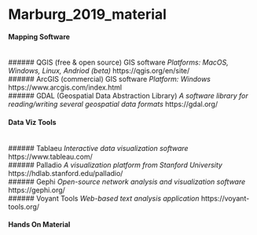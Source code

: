 # Marburg_2019_material

#### Mapping Software
<br>
###### QGIS (free & open source) GIS software
<em>Platforms: MacOS, Windows, Linux, Andriod (beta)</em>
https://qgis.org/en/site/
<br>
###### ArcGIS (commercial) GIS software
<em>Platform: Windows</em>
https://www.arcgis.com/index.html
<br>
###### GDAL (Geospatial Data Abstraction Library)
<em>A software library for reading/writing several geospatial data formats</em>
https://gdal.org/
<br>

#### Data Viz Tools
<br>
###### Tablaeu
<em>Interactive data visualization software</em>
https://www.tableau.com/
<br>
###### Palladio
<em>A visualization platform from Stanford University</em>
https://hdlab.stanford.edu/palladio/
<br>
###### Gephi
<em>Open-source network analysis and visualization software</em>
https://gephi.org/
<br>
###### Voyant Tools
<em>Web-based text analysis application</em>
https://voyant-tools.org/
<br>

#### Hands On Material
<br>
